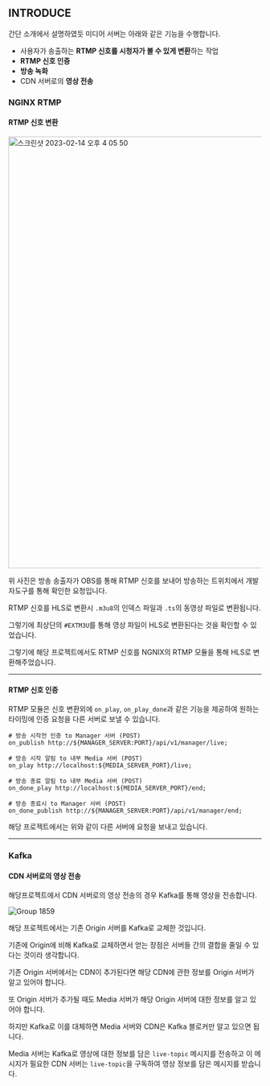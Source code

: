 ## INTRODUCE

간단 소개에서 설명하였듯 미디어 서버는 아래와 같은 기능을 수행합니다.

+ 사용자가 송출하는 **RTMP 신호를 시청자가 볼 수 있게 변환**하는 작업
+ **RTMP 신호 인증**
+ **방송 녹화**
+ CDN 서버로의 **영상 전송**

### NGINX RTMP

#### RTMP 신호 변환

<img width="858" alt="스크린샷 2023-02-14 오후 4 05 50" src="https://user-images.githubusercontent.com/102807742/218663785-36811a41-96a2-4918-8978-aba78f5ec1b6.png">

위 사진은 방송 송출자가 OBS를 통해 RTMP 신호를 보내어 방송하는 트위치에서 개발자도구를 통해 확인한 요청입니다.

RTMP 신호를 HLS로 변환시 `.m3u8`의 인덱스 파일과 `.ts`의 동영상 파일로 변환됩니다.

그렇기에 최상단의 `#EXTM3U`를 통해 영상 파일이 HLS로 변환된다는 것을 확인할 수 있었습니다.

그렇기에 해당 프로젝트에서도 RTMP 신호를 NGNIX의 RTMP 모듈을 통해 HLS로 변환해주었습니다.

---

#### RTMP 신호 인증

RTMP 모듈은 신호 변환외에 `on_play`, `on_play_done`과 같은 기능을 제공하여 원하는 타이밍에 인증 요청을 다른 서버로 보낼 수 있습니다.

```nginx
# 방송 시작전 인증 to Manager 서버 (POST)
on_publish http://${MANAGER_SERVER:PORT}/api/v1/manager/live;

# 방송 시작 알림 to 내부 Media 서버 (POST)
on_play http://localhost:${MEDIA_SERVER_PORT}/live;

# 방송 종료 알림 to 내부 Media 서버 (POST)
on_done_play http://localhost:${MEDIA_SERVER_PORT}/end;

# 방송 종료시 to Manager 서버 (POST)
on_done_publish http://${MANAGER_SERVER:PORT}/api/v1/manager/end;
```

해당 프로젝트에서는 위와 같이 다른 서버에 요청을 보내고 있습니다.

---

### Kafka

#### CDN 서버로의 영상 전송

해당프로젝트에서 CDN 서버로의 영상 전송의 경우 Kafka를 통해 영상을 전송합니다.

![Group 1859](https://user-images.githubusercontent.com/102807742/218669188-5be3846c-3e7f-4ab9-88ab-7d13cd9b38d4.png)

해당 프로젝트에서는 기존 Origin 서버를 Kafka로 교체한 것입니다.

기존에 Origin에 비해 Kafka로 교체하면서 얻는 장점은 서버들 간의 결합을 줄일 수 있다는 것이라 생각합니다.

기존 Origin 서버에서는 CDN이 추가된다면 해당 CDN에 관한 정보를 Origin 서버가 알고 있어야 합니다.

또 Origin 서버가 추가될 때도 Media 서버가 해당 Origin 서버에 대한 정보를 알고 있어야 합니다.

하지만 Kafka로 이를 대체하면 Media 서버와 CDN은 Kafka 블로커만 알고 있으면 됩니다.

Media 서버는 Kafka로 영상에 대한 정보를 담은 `live-topic` 메시지를 전송하고 이 메시지가 필요한 CDN 서버는 `live-topic`을 구독하여 영상 정보를 담은 메시지를 받습니다.
